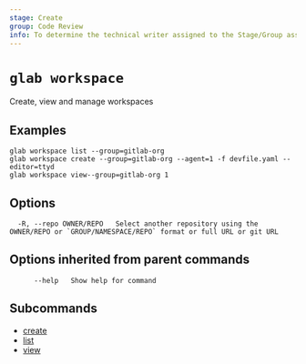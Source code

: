 ```yaml
---
stage: Create
group: Code Review
info: To determine the technical writer assigned to the Stage/Group associated with this page, see https://about.gitlab.com/handbook/product/ux/technical-writing/#assignments
---
```


<!--
This documentation is auto generated by a script.
Please do not edit this file directly, check cmd/gen-docs/docs.go.
-->

# `glab workspace`

Create, view and manage workspaces

## Examples

```plaintext
glab workspace list --group=gitlab-org 
glab workspace create --group=gitlab-org --agent=1 -f devfile.yaml --editor=ttyd
glab workspace view--group=gitlab-org 1

```

## Options

```plaintext
  -R, --repo OWNER/REPO   Select another repository using the OWNER/REPO or `GROUP/NAMESPACE/REPO` format or full URL or git URL
```

## Options inherited from parent commands

```plaintext
      --help   Show help for command
```

## Subcommands

- [create](create.md)
- [list](list.md)
- [view](view.md)
